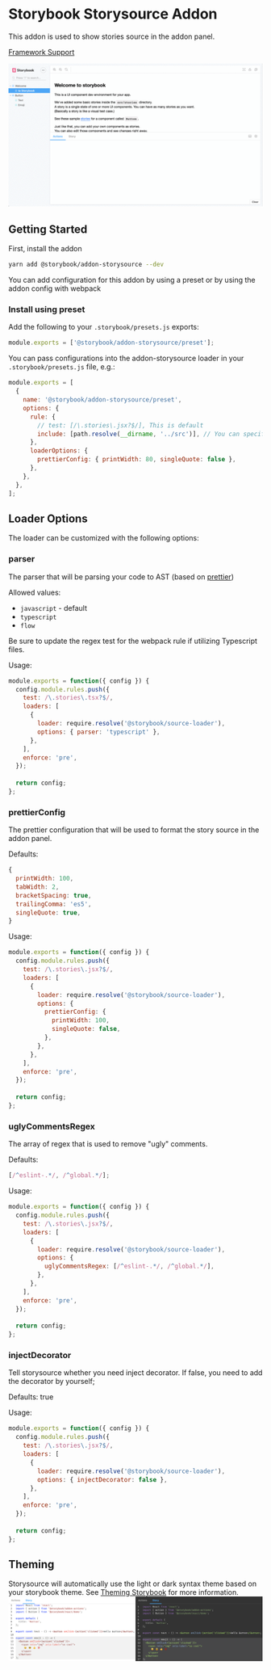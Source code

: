 # Storybook Storysource Addon

This addon is used to show stories source in the addon panel.

[Framework Support](https://github.com/storybookjs/storybook/blob/master/ADDONS_SUPPORT.md)

![Storysource Demo](./docs/demo.gif)

## Getting Started

First, install the addon

```sh
yarn add @storybook/addon-storysource --dev
```

You can add configuration for this addon by using a preset or by using the addon config with webpack

### Install using preset

Add the following to your `.storybook/presets.js` exports:

```js
module.exports = ['@storybook/addon-storysource/preset'];
```

You can pass configurations into the addon-storysource loader in your `.storybook/presets.js` file, e.g.:

```javascript
module.exports = [
  {
    name: '@storybook/addon-storysource/preset',
    options: {
      rule: {
        // test: [/\.stories\.jsx?$/], This is default
        include: [path.resolve(__dirname, '../src')], // You can specify directories
      },
      loaderOptions: {
        prettierConfig: { printWidth: 80, singleQuote: false },
      },
    },
  },
];
```

## Loader Options

The loader can be customized with the following options:

### parser

The parser that will be parsing your code to AST (based on [prettier](https://github.com/prettier/prettier/tree/master/src/language-js))

Allowed values:

- `javascript` - default
- `typescript`
- `flow`

Be sure to update the regex test for the webpack rule if utilizing Typescript files.

Usage:

```js
module.exports = function({ config }) {
  config.module.rules.push({
    test: /\.stories\.tsx?$/,
    loaders: [
      {
        loader: require.resolve('@storybook/source-loader'),
        options: { parser: 'typescript' },
      },
    ],
    enforce: 'pre',
  });

  return config;
};
```

### prettierConfig

The prettier configuration that will be used to format the story source in the addon panel.

Defaults:

```js
{
  printWidth: 100,
  tabWidth: 2,
  bracketSpacing: true,
  trailingComma: 'es5',
  singleQuote: true,
}
```

Usage:

```js
module.exports = function({ config }) {
  config.module.rules.push({
    test: /\.stories\.jsx?$/,
    loaders: [
      {
        loader: require.resolve('@storybook/source-loader'),
        options: {
          prettierConfig: {
            printWidth: 100,
            singleQuote: false,
          },
        },
      },
    ],
    enforce: 'pre',
  });

  return config;
};
```

### uglyCommentsRegex

The array of regex that is used to remove "ugly" comments.

Defaults:

```js
[/^eslint-.*/, /^global.*/];
```

Usage:

```js
module.exports = function({ config }) {
  config.module.rules.push({
    test: /\.stories\.jsx?$/,
    loaders: [
      {
        loader: require.resolve('@storybook/source-loader'),
        options: {
          uglyCommentsRegex: [/^eslint-.*/, /^global.*/],
        },
      },
    ],
    enforce: 'pre',
  });

  return config;
};
```

### injectDecorator

Tell storysource whether you need inject decorator. If false, you need to add the decorator by yourself;

Defaults: true

Usage:

```js
module.exports = function({ config }) {
  config.module.rules.push({
    test: /\.stories\.jsx?$/,
    loaders: [
      {
        loader: require.resolve('@storybook/source-loader'),
        options: { injectDecorator: false },
      },
    ],
    enforce: 'pre',
  });

  return config;
};
```

## Theming

Storysource will automatically use the light or dark syntax theme based on your storybook theme. See [Theming Storybook](https://storybook.js.org/docs/configurations/theming/) for more information.
![Storysource Light/Dark Themes](./docs/theming-light-dark.png)
